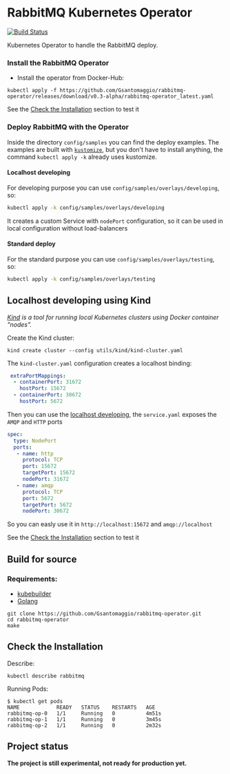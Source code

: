 # RabbitMQ Kubernetes Operator

[![Build Status](https://travis-ci.org/Gsantomaggio/rabbitmq-operator.svg?branch=master)](https://travis-ci.org/Gsantomaggio/rabbitmq-operator)

Kubernetes Operator to handle the RabbitMQ deploy.

### Install the RabbitMQ Operator 

* Install the operator from Docker-Hub:
```
kubectl apply -f https://github.com/Gsantomaggio/rabbitmq-operator/releases/download/v0.3-alpha/rabbitmq-operator_latest.yaml
```

See the [Check the Installation](#check-the-installation) section to test it


### Deploy RabbitMQ with the Operator

Inside the directory `config/samples` you can find the deploy examples.
The examples are built with [`kustomize`](https://github.com/kubernetes-sigs/kustomize), but you don't have to install anything, the command `kubectl apply -k`  already uses kustomize.

#### Localhost developing

For developing purpose you can use `config/samples/overlays/developing`, so:

```bash
kubectl apply -k config/samples/overlays/developing
```
It creates a custom Service with `nodePort` configuration, so it can be used in local configuration without load-balancers


#### Standard deploy

For the standard purpose you can use `config/samples/overlays/testing`, so:

```bash
kubectl apply -k config/samples/overlays/testing
```


## Localhost developing using Kind

_[Kind](https://github.com/kubernetes-sigs/kind) is a tool for running local Kubernetes clusters using Docker container "nodes"._

Create the Kind cluster:
```
kind create cluster --config utils/kind/kind-cluster.yaml
```

The `kind-cluster.yaml` configuration creates a localhost binding:
```yaml
 extraPortMappings:
  - containerPort: 31672
    hostPort: 15672
  - containerPort: 30672
    hostPort: 5672
```

Then you can use the [localhost developing](https://github.com/Gsantomaggio/rabbitmq-operator/blob/master/README.md#localhost-developing), the `service.yaml` exposes the `AMQP` and `HTTP` ports

```yaml
spec:
  type: NodePort
  ports:
   - name: http
     protocol: TCP
     port: 15672
     targetPort: 15672
     nodePort: 31672
   - name: amqp
     protocol: TCP
     port: 5672
     targetPort: 5672
     nodePort: 30672
```

So you can easly use it in `http://localhost:15672` and `amqp://localhost`


See the [Check the Installation](#check-the-installation) section to test it

## Build for source
### Requirements:
 - [kubebuilder]( https://book.kubebuilder.io/quick-start.html#installation)
 - [Golang](https://golang.org/)

```
git clone https://github.com/Gsantomaggio/rabbitmq-operator.git
cd rabbitmq-operator
make
```



## Check the Installation

Describe:
```
kubectl describe rabbitmq
```

Running Pods:
```
$ kubectl get pods
NAME            READY   STATUS    RESTARTS   AGE
rabbitmq-op-0   1/1     Running   0          4m51s
rabbitmq-op-1   1/1     Running   0          3m45s
rabbitmq-op-2   1/1     Running   0          2m32s
```


## Project status

**The project is still experimental, not ready for production yet.**
